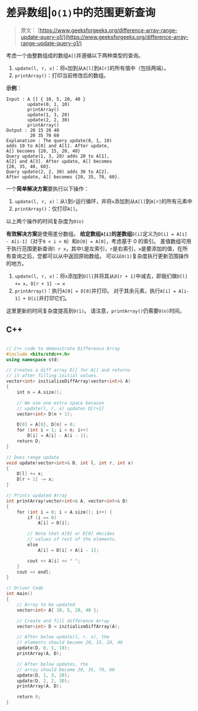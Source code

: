 # 差异数组|`O(1)`中的范围更新查询

> 原文： [https://www.geeksforgeeks.org/difference-array-range-update-query-o1/](https://www.geeksforgeeks.org/difference-array-range-update-query-o1/)

考虑一个由整数组成的数组`A[]`并遵循以下两种类型的查询。

1.  `update(l, r, x)`：将`x`加到从`A[l]`到`A[r]`的所有值中（包括两端）。
2.  `printArray()`：打印当前修改后的数组。

**示例**：

```
Input : A [] { 10, 5, 20, 40 }
        update(0, 1, 10)
        printArray()
        update(1, 3, 20)
        update(2, 2, 30)
        printArray()
Output : 20 15 20 40
         20 35 70 60
Explanation : The query update(0, 1, 10) 
adds 10 to A[0] and A[1]. After update,
A[] becomes {20, 15, 20, 40}       
Query update(1, 3, 20) adds 20 to A[1],
A[2] and A[3]. After update, A[] becomes
{20, 35, 40, 60}.
Query update(2, 2, 30) adds 30 to A[2]. 
After update, A[] becomes {20, 35, 70, 60}.

```



一个**简单解决方案**要执行以下操作：

1.  `update(l, r, x)`：从`l`到`r`运行循环，并将`x`添加到从`A[l]`到`A[r]`的所有元素中
2.  `printArray()`：仅打印`A[]`。

以上两个操作的时间复杂度为`O(n)`

**有效解决方案**是使用差分数组。
**给定数组`A[i]`的差数组**`D[i]`定义为`D[i] = A[i] - A[i-1]`（对于`0 < i < N`）和`D[0] = A[0]`，考虑基于 0 的索引。 差值数组可用于执行范围更新查询`l r x`，其中`l`是左索引，`r`是右索引，`x`是要添加的值，在所有查询之后，您都可以从中返回原始数组。 可以以`O(1)`复杂度执行更新范围操作的地方。

1.  `update(l, r, x)`：将`x`添加到`D[l]`并将其从`D[r + 1]`中减去，即我们做`D[l] += x`，`D[r + 1] -= x`
2.  `printArray()`：执行`A[0] = D[0]`并打印。 对于其余元素，执行`A[i] = A[i-1] + D[i]`并打印它们。

这里更新的时间复杂度提高到`O(1)`。 请注意，`printArray()`仍需要`O(n)`时间。

## C++ 

```cpp

// C++ code to demonstrate Difference Array 
#include <bits/stdc++.h> 
using namespace std; 

// Creates a diff array D[] for A[] and returns 
// it after filling initial values. 
vector<int> initializeDiffArray(vector<int>& A) 
{ 
    int n = A.size(); 

    // We use one extra space because 
    // update(l, r, x) updates D[r+1] 
    vector<int> D(n + 1); 

    D[0] = A[0], D[n] = 0; 
    for (int i = 1; i < n; i++) 
        D[i] = A[i] - A[i - 1]; 
    return D; 
} 

// Does range update 
void update(vector<int>& D, int l, int r, int x) 
{ 
    D[l] += x; 
    D[r + 1] -= x; 
} 

// Prints updated Array 
int printArray(vector<int>& A, vector<int>& D) 
{ 
    for (int i = 0; i < A.size(); i++) { 
        if (i == 0) 
            A[i] = D[i]; 

        // Note that A[0] or D[0] decides 
        // values of rest of the elements. 
        else
            A[i] = D[i] + A[i - 1]; 

        cout << A[i] << " "; 
    } 
    cout << endl; 
} 

// Driver Code 
int main() 
{ 
    // Array to be updated 
    vector<int> A{ 10, 5, 20, 40 }; 

    // Create and fill difference Array 
    vector<int> D = initializeDiffArray(A); 

    // After below update(l, r, x), the 
    // elements should become 20, 15, 20, 40 
    update(D, 0, 1, 10); 
    printArray(A, D); 

    // After below updates, the 
    // array should become 30, 35, 70, 60 
    update(D, 1, 3, 20); 
    update(D, 2, 2, 30); 
    printArray(A, D); 

    return 0; 
} 

```